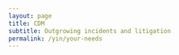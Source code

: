 ```yaml
---
layout: page
title: CDM
subtitle: Outgrowing incidents and litigation
permalink: /yin/your-needs
---
```

